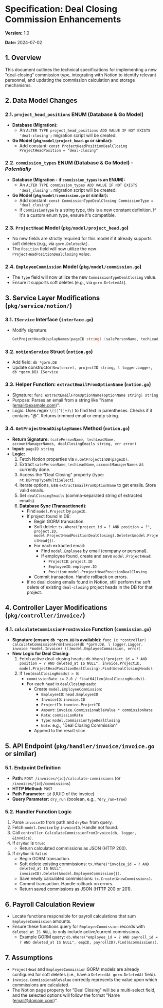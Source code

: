 # Specification: Deal Closing Commission Enhancements

**Version:** 1.0

**Date:** 2024-07-02

## 1. Overview

This document outlines the technical specifications for implementing a new "deal-closing" commission type, integrating with Notion to identify relevant personnel, and updating the commission calculation and storage mechanisms.

## 2. Data Model Changes

### 2.1. `project_head_positions` ENUM (Database & Go Model)

*   **Database (Migration):**
    *   An `ALTER TYPE project_head_positions ADD VALUE IF NOT EXISTS 'deal-closing';` migration script will be created.
*   **Go Model (`pkg/model/project_head.go` or similar):**
    *   Add constant: `const ProjectHeadPositionDealClosing ProjectHeadPosition = "deal-closing"`

### 2.2. `commission_types` ENUM (Database & Go Model) - *Potentially*

*   **Database (Migration - if `commission_types` is an ENUM):**
    *   An `ALTER TYPE commission_types ADD VALUE IF NOT EXISTS 'deal_closing';` migration script will be created.
*   **Go Model (`pkg/model/commission.go` or similar):**
    *   Add constant: `const CommissionTypeDealClosing CommissionType = "deal_closing"`
    *   If `CommissionType` is a string type, this is a new constant definition. If it's a custom enum type, ensure it's compatible.

### 2.3. `ProjectHead` Model (`pkg/model/project_head.go`)

*   No new fields are strictly required for this model if it already supports soft deletes (e.g., via `gorm.DeletedAt`).
*   The `Position` field will now utilize the new `ProjectHeadPositionDealClosing` value.

### 2.4. `EmployeeCommission` Model (`pkg/model/commission.go`)

*   The `Type` field will now utilize the new `CommissionTypeDealClosing` value.
*   Ensure it supports soft deletes (e.g., via `gorm.DeletedAt`).

## 3. Service Layer Modifications (`pkg/service/notion/`)

### 3.1. `IService` Interface (`interface.go`)

*   Modify signature:
    ```go
    GetProjectHeadDisplayNames(pageID string) (salePersonName, techLeadName, accountManagerNames, dealClosingEmails string, err error)
    ```

### 3.2. `notionService` Struct (`notion.go`)

*   Add field: `db *gorm.DB`
*   Update constructor `New(secret, projectID string, l logger.Logger, db *gorm.DB) IService`

### 3.3. Helper Function: `extractEmailFromOptionName` (`notion.go`)

*   Signature: `func extractEmailFromOptionName(optionName string) string`
*   Purpose: Parses an email from a string like "Name (email@example.com)".
*   Logic: Uses regex `\(([^)]+)\)` to find text in parentheses. Checks if it contains "@". Returns trimmed email or empty string.

### 3.4. `GetProjectHeadDisplayNames` Method (`notion.go`)

*   **Return Signature:** `(salePersonName, techLeadName, accountManagerNames, dealClosingEmails string, err error)`
*   **Input:** `pageID string`
*   **Logic:**
    1.  Fetch Notion properties via `n.GetProjectInDB(pageID)`.
    2.  Extract `salePersonName`, `techLeadName`, `accountManagerNames` as currently done.
    3.  Access the "Deal Closing" property (type: `nt.DBPropTypeMultiSelect`).
    4.  Iterate options, use `extractEmailFromOptionName` to get emails. Store valid emails.
    5.  Set `dealClosingEmails` (comma-separated string of extracted emails).
    6.  **Database Sync (Transactioned):**
        *   Find `model.Project` by `pageID`.
        *   If project found in DB:
            *   Begin GORM transaction.
            *   Soft delete: `tx.Where("project_id = ? AND position = ?", project.ID, model.ProjectHeadPositionDealClosing).Delete(&model.ProjectHead{})`.
            *   For each extracted email:
                *   Find `model.Employee` by email (company or personal).
                *   If employee found, create and save `model.ProjectHead`:
                    *   `ProjectID`: `project.ID`
                    *   `EmployeeID`: `employee.ID`
                    *   `Position`: `model.ProjectHeadPositionDealClosing`
            *   Commit transaction. Handle rollback on errors.
        *   If no deal closing emails found in Notion, still perform the soft delete of existing `deal-closing` project heads in the DB for that project.

## 4. Controller Layer Modifications (`pkg/controller/invoice/`)

### 4.1. `calculateCommissionFromInvoice` Function (`commission.go`)

*   **Signature (ensure `db *gorm.DB` is available):** `func (c *controller) calculateCommissionFromInvoice(db *gorm.DB, l logger.Logger, invoice *model.Invoice) ([]model.EmployeeCommission, error)`
*   **New Logic for Deal Closing:**
    1.  Fetch active deal-closing heads: `db.Where("project_id = ? AND position = ? AND deleted_at IS NULL", invoice.ProjectID, model.ProjectHeadPositionDealClosing).Find(&dealClosingHeads)`.
    2.  If `len(dealClosingHeads) > 0`:
        *   `commissionRate := 2.0 / float64(len(dealClosingHeads))`.
        *   For each `head` in `dealClosingHeads`:
            *   Create `model.EmployeeCommission`:
                *   `EmployeeID`: `head.EmployeeID`
                *   `InvoiceID`: `invoice.ID`
                *   `ProjectID`: `invoice.ProjectID`
                *   `Amount`: `invoice.CommissionableValue * commissionRate`
                *   `Rate`: `commissionRate`
                *   `Type`: `model.CommissionTypeDealClosing`
                *   `Note`: e.g., "Deal Closing Commission"
            *   Append to the result slice.

## 5. API Endpoint (`pkg/handler/invoice/invoice.go` or similar)

### 5.1. Endpoint Definition

*   **Path:** `POST /invoices/{id}/calculate-commissions` (or `/invoices/{id}/commissions`)
*   **HTTP Method:** `POST`
*   **Path Parameter:** `id` (UUID of the invoice)
*   **Query Parameter:** `dry_run` (boolean, e.g., `?dry_run=true`)

### 5.2. Handler Function Logic

1.  Parse `invoiceID` from path and `dryRun` from query.
2.  Fetch `model.Invoice` by `invoiceID`. Handle not found.
3.  Call `controller.CalculateCommissionFromInvoice(db, logger, &invoice)`.
4.  If `dryRun` is `true`:
    *   Return calculated commissions as JSON (HTTP 200).
5.  If `dryRun` is `false`:
    *   Begin GORM transaction.
    *   Soft delete existing commissions: `tx.Where("invoice_id = ? AND deleted_at IS NULL", invoiceID).Delete(&model.EmployeeCommission{})`.
    *   Save newly calculated commissions: `tx.Create(&newCommissions)`.
    *   Commit transaction. Handle rollback on errors.
    *   Return saved commissions as JSON (HTTP 200 or 201).

## 6. Payroll Calculation Review

*   Locate functions responsible for payroll calculations that sum `EmployeeCommission` amounts.
*   Ensure these functions query for `EmployeeCommission` records with `deleted_at IS NULL` to only include active/current commissions.
    *   Example GORM query: `db.Where("employee_id = ? AND payroll_id = ? AND deleted_at IS NULL", empID, payrollID).Find(&commissions)`.

## 7. Assumptions

*   `ProjectHead` and `EmployeeCommission` GORM models are already configured for soft deletes (i.e., have a `DeletedAt gorm.DeletedAt` field).
*   `invoice.CommissionableValue` correctly represents the value upon which commissions are calculated.
*   The Notion page property for "Deal Closing" will be a multi-select field, and the selected options will follow the format "Name (email@domain.com)".
